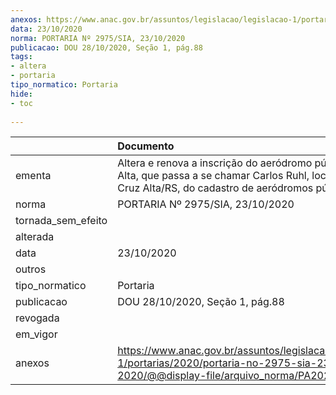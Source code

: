 ```yaml
---
anexos: https://www.anac.gov.br/assuntos/legislacao/legislacao-1/portarias/2020/portaria-no-2975-sia-23-10-2020/@@display-file/arquivo_norma/PA2020-2975.pdf
data: 23/10/2020
norma: PORTARIA Nº 2975/SIA, 23/10/2020
publicacao: DOU 28/10/2020, Seção 1, pág.88
tags:
- altera
- portaria
tipo_normatico: Portaria
hide: 
- toc 
 
---
```


|                    | Documento                                                                                                                                                      |
|:-------------------|:---------------------------------------------------------------------------------------------------------------------------------------------------------------|
| ementa             | Altera e renova a inscrição do aeródromo público Cruz Alta, que passa a se chamar Carlos Ruhl, localizado em Cruz Alta/RS, do cadastro de aeródromos públicos. |
| norma              | PORTARIA Nº 2975/SIA, 23/10/2020                                                                                                                               |
| tornada_sem_efeito |                                                                                                                                                                |
| alterada           |                                                                                                                                                                |
| data               | 23/10/2020                                                                                                                                                     |
| outros             |                                                                                                                                                                |
| tipo_normatico     | Portaria                                                                                                                                                       |
| publicacao         | DOU 28/10/2020, Seção 1, pág.88                                                                                                                                |
| revogada           |                                                                                                                                                                |
| em_vigor           |                                                                                                                                                                |
| anexos             | https://www.anac.gov.br/assuntos/legislacao/legislacao-1/portarias/2020/portaria-no-2975-sia-23-10-2020/@@display-file/arquivo_norma/PA2020-2975.pdf           |